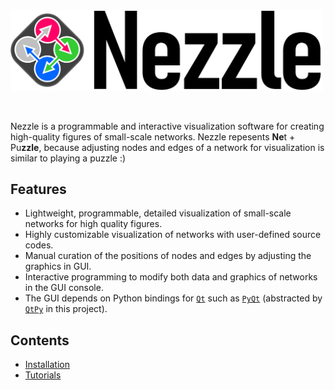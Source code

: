 #


<p align="left">
	<img src="images/assets/logo.png" alt="Drawing" width="500px"/>
</p>
</br>

Nezzle is a programmable and interactive visualization software
for creating high-quality figures of small-scale networks.
Nezzle repesents **Ne**t + Pu**zzle**,
because adjusting nodes and edges of a network for visualization
is similar to playing a puzzle :)

  
## Features
- Lightweight, programmable, detailed visualization of small-scale networks for high quality figures.
- Highly customizable visualization of networks with user-defined source codes.
- Manual curation of the positions of nodes and edges by adjusting the graphics in GUI.
- Interactive programming to modify both data and graphics of networks in the GUI console.
- The GUI depends on Python bindings for [`Qt`](https://www.qt.io/)
  such as [`PyQt`](https://riverbankcomputing.com/software/pyqt)
  (abstracted by [`QtPy`](https://github.com/spyder-ide/qtpy) in this project).




## Contents
- [Installation](install.md)
- [Tutorials]()

